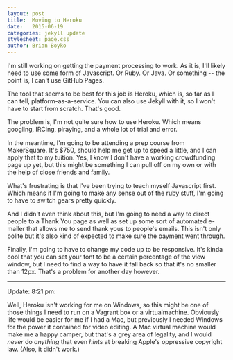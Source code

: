 ```yaml
---
layout: post
title:  Moving to Heroku
date:   2015-06-19
categories: jekyll update
stylesheet: page.css
author: Brian Boyko
---
```


I'm still working on getting the payment processing to work.  As it is, I'll likely need to use some form of Javascript. Or Ruby. Or Java.  Or something -- the point is, I can't use GitHub Pages.  

The tool that seems to be best for this job is Heroku, which is, so far as I can tell, platform-as-a-service.  You can also use Jekyll with it, so I won't have to start from scratch.  That's good. <!-- break -->

The problem is, I'm not quite sure how to use Heroku. Which means googling, IRCing, plraying, and a whole lot of trial and error. 

In the meantime, I'm going to be attending a prep course from MakerSquare. It's $750, should help me get up to speed a little, and I can apply that to my tuition. Yes, I know I don't have a working crowdfunding page up yet, but this might be something I can pull off on my own or with the help of close friends and family.  

What's frustrating is that I've been trying to teach myself Javascript first. Which means if I'm going to make any sense out of the ruby stuff, I'm going to have to switch gears pretty quickly. 

And I didn't even think about this, but I'm going to need a way to direct people to a Thank You page as well as set up some sort of automated e-mailer that allows me to send thank yous to people's emails. This isn't only polite but it's also kind of expected to make sure the payment went through. 

Finally, I'm going to have to change my code up to be responsive.  It's kinda cool that you can set your font to be a certain percentage of the view window, but I need to find a way to have it fall back so that it's no smaller than 12px.  That's a problem for another day however. 

---

Update: 8:21 pm:

Well, Heroku isn't working for me on Windows, so this might be one of those things I need to run on a Vagrant box or a virtualmachine.  Obviously life would be easier for me if I had a Mac, but previously I needed Windows for the power it contained for video editing.  A Mac virtual machine would make me a happy camper, but that's a grey area of legality, and I would *never* do *anything* that even *hints* at breaking Apple's oppressive copyright law.  (Also, it didn't work.) 
